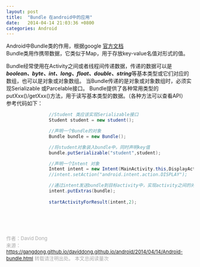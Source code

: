 ```yaml
---
layout: post
title:  "Bundle 在android中的应用"
date:   2014-04-14 21:03:36 +0800
categories: Android
---
```

Android中Bundle类的作用，根据google [官方文档](http://developer.android.com/reference/android/os/Bundle.html)<br>Bundle类用作携带数据，它类似于Map，用于存放key-value名值对形式的值。<br>

Bundle经常使用在Activity之间或者线程间传递数据，传递的数据可以是***boolean、byte、int、long、float、double、string***等基本类型或它们对应的数组，也可以是对象或对象数组。
当Bundle传递的是对象或对象数组时，必须实现Serializable 或Parcelable接口。
Bundle提供了各种常用类型的putXxx()/getXxx()方法，用于读写基本类型的数据。（各种方法可以查看API）<br>
参考代码如下：<br>
```java
                //Student 类应该实现Serializable接口
                Student student = new student();

                //声明一个Bundle的对象
                Bundle bundle = new Bundle();

                //将student对象装入bundle中，同时声明key值
                bundle.putSerializable("student",student);

                //声明一个Intent 对象
                Intent intent = new Intent(MainActivity.this,DisplayActivity.class);
                //intent.setAction("android.intent.action.DISPLAY");

                //通过intent发送bundle到目标activity中，实现activity之间的对象传递
                intent.putExtras(bundle);
                
                startActivityForResult(intent,2);

```
<!-- Gitalk 评论 start  -->
<!-- Link Gitalk 的支持文件  -->
<link rel="stylesheet" href="https://unpkg.com/gitalk/dist/gitalk.css">
<script src="https://unpkg.com/gitalk/dist/gitalk.min.js"></script>
<div id="gitalk-container"></div>
<script type="text/javascript">
   var gitalk = new Gitalk({

   // gitalk的主要参数
   clientID: '5e24fc307693a6df3bc5',
   clientSecret: '28c9c17e1174c705c42e9bdc92f87cadcc4ec8b8',
   repo: 'daviddong.github.io',
   owner: 'gangdong',
   admin: ['gangdong'],
   id: 'android/2014/04/14/Android-bundle.html',
   title: 'comments'
    });
   gitalk.render('gitalk-container');
</script>
<!-- Gitalk end -->

<br><br><br>

<font size="2" color="#aaa">作者：David Dong<br></font>
<font size="2" color="#aaa">来源：https://gangdong.github.io/daviddong.github.io/android/2014/04/14/Android-bundle.html</font>
<font size="2" color="#aaa">转载请注明出处。</font>
<span id="busuanzi_container_page_pv" ></span><font size="2" color="#aaa">
本文总阅读量</font><font size="2" color="#aaa"><span id="busuanzi_value_page_pv"></font></span><font size="2" color="#aaa">次</font>